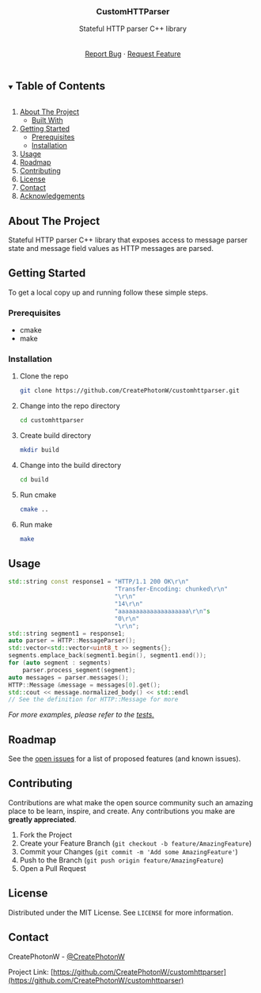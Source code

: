 <!--
*** Thanks for checking out the Best-README-Template. If you have a suggestion
*** that would make this better, please fork the repo and create a pull request
*** or simply open an issue with the tag "enhancement".
*** Thanks again! Now go create something AMAZING! :D
***
***
***
*** To avoid retyping too much info. Do a search and replace for the following:
*** CreatePhotonW, customhttparser, @CreatePhotonW, email, CustomHTTParser, Stateful HTTP parser C++ library
-->



<!-- PROJECT SHIELDS -->
<!--
*** I'm using markdown "reference style" links for readability.
*** Reference links are enclosed in brackets [ ] instead of parentheses ( ).
*** See the bottom of this document for the declaration of the reference variables
*** for contributors-url, forks-url, etc. This is an optional, concise syntax you may use.
*** https://www.markdownguide.org/basic-syntax/#reference-style-links
-->
<!--
[![Contributors][contributors-shield]][contributors-url]
[![Forks][forks-shield]][forks-url]
[![Stargazers][stars-shield]][stars-url]
[![Issues][issues-shield]][issues-url]
[![MIT License][license-shield]][license-url]
[![LinkedIn][linkedin-shield]][linkedin-url]
-->


<!-- PROJECT LOGO -->
<br />
<p align="center">
  <a href="https://github.com/CreatePhotonW/customhttparser">
<!--    <img src="images/logo.png" alt="Logo" width="80" height="80"> -->
  </a>

  <h3 align="center">CustomHTTParser</h3>

  <p align="center">
    Stateful HTTP parser C++ library
    <br />
<!--    <a href="https://github.com/CreatePhotonW/customhttparser"><strong>Explore the docs »</strong></a> -->
    <br />
    <br />
    <!--
    <a href="https://github.com/CreatePhotonW/customhttparser">View Demo</a>
    ·
    -->
    <a href="https://github.com/CreatePhotonW/customhttparser/issues">Report Bug</a>
    ·
    <a href="https://github.com/CreatePhotonW/customhttparser/issues">Request Feature</a>
  </p>
</p>



<!-- TABLE OF CONTENTS -->
<details open="open">
  <summary><h2 style="display: inline-block">Table of Contents</h2></summary>
  <ol>
    <li>
      <a href="#about-the-project">About The Project</a>
      <ul>
        <li><a href="#built-with">Built With</a></li>
      </ul>
    </li>
    <li>
      <a href="#getting-started">Getting Started</a>
      <ul>
        <li><a href="#prerequisites">Prerequisites</a></li>
        <li><a href="#installation">Installation</a></li>
      </ul>
    </li>
    <li><a href="#usage">Usage</a></li>
    <li><a href="#roadmap">Roadmap</a></li>
    <li><a href="#contributing">Contributing</a></li>
    <li><a href="#license">License</a></li>
    <li><a href="#contact">Contact</a></li>
    <li><a href="#acknowledgements">Acknowledgements</a></li>
  </ol>
</details>



<!-- ABOUT THE PROJECT -->
## About The Project

<!--
[![Product Name Screen Shot][product-screenshot]](https://example.com)
-->

Stateful HTTP parser C++ library that exposes access to message parser state and message field values as HTTP messages are parsed.


<!-- 
### Built With

* []()
* []()
* []()

-->



<!-- GETTING STARTED -->
## Getting Started

To get a local copy up and running follow these simple steps.

### Prerequisites

* cmake
* make

### Installation

1. Clone the repo
   ```sh
   git clone https://github.com/CreatePhotonW/customhttparser.git
   ```
2. Change into the repo directory
   ```sh
   cd customhttparser
   ```
3. Create build directory
   ```sh
   mkdir build
   ```
4. Change into the build directory
   ```sh
   cd build
   ```
5. Run cmake
   ```sh
   cmake ..
   ```
6. Run make
   ```sh
   make
   ```



<!-- USAGE EXAMPLES -->
## Usage

```C++
std::string const response1 = "HTTP/1.1 200 OK\r\n"
                              "Transfer-Encoding: chunked\r\n"
                              "\r\n"
                              "14\r\n"
                              "aaaaaaaaaaaaaaaaaaaa\r\n"s
                              "0\r\n"
                              "\r\n";
std::string segment1 = response1;
auto parser = HTTP::MessageParser();
std::vector<std::vector<uint8_t >> segments{};
segments.emplace_back(segment1.begin(), segment1.end());
for (auto segment : segments)
    parser.process_segment(segment);
auto messages = parser.messages();
HTTP::Message &message = messages[0].get();
std::cout << message.normalized_body() << std::endl
// See the definition for HTTP::Message for more
```

_For more examples, please refer to the [tests.](test/main.cpp)_



<!-- ROADMAP -->
## Roadmap

See the [open issues](https://github.com/CreatePhotonW/customhttparser/issues) for a list of proposed features (and known issues).



<!-- CONTRIBUTING -->
## Contributing

Contributions are what make the open source community such an amazing place to be learn, inspire, and create. Any contributions you make are **greatly appreciated**.

1. Fork the Project
2. Create your Feature Branch (`git checkout -b feature/AmazingFeature`)
3. Commit your Changes (`git commit -m 'Add some AmazingFeature'`)
4. Push to the Branch (`git push origin feature/AmazingFeature`)
5. Open a Pull Request



<!-- LICENSE -->
## License

Distributed under the MIT License. See `LICENSE` for more information.



<!-- CONTACT -->
## Contact

CreatePhotonW - [@CreatePhotonW](https://twitter.com/CreatePhotonW)

Project Link: [https://github.com/CreatePhotonW/customhttparser](https://github.com/CreatePhotonW/customhttparser)



<!-- MARKDOWN LINKS & IMAGES -->
<!-- https://www.markdownguide.org/basic-syntax/#reference-style-links -->
[contributors-shield]: https://img.shields.io/github/contributors/CreatePhotonW/repo.svg?style=for-the-badge
[contributors-url]: https://github.com/CreatePhotonW/repo/graphs/contributors
[forks-shield]: https://img.shields.io/github/forks/CreatePhotonW/repo.svg?style=for-the-badge
[forks-url]: https://github.com/CreatePhotonW/repo/network/members
[stars-shield]: https://img.shields.io/github/stars/CreatePhotonW/repo.svg?style=for-the-badge
[stars-url]: https://github.com/CreatePhotonW/repo/stargazers
[issues-shield]: https://img.shields.io/github/issues/CreatePhotonW/repo.svg?style=for-the-badge
[issues-url]: https://github.com/CreatePhotonW/repo/issues
[license-shield]: https://img.shields.io/github/license/CreatePhotonW/repo.svg?style=for-the-badge
[license-url]: https://github.com/CreatePhotonW/repo/blob/master/LICENSE.txt
[linkedin-shield]: https://img.shields.io/badge/-LinkedIn-black.svg?style=for-the-badge&logo=linkedin&colorB=555
[linkedin-url]: https://linkedin.com/in/CreatePhotonW
